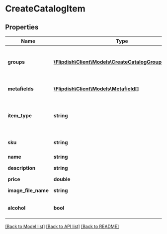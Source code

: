 # CreateCatalogItem

## Properties
Name | Type | Description | Notes
------------ | ------------- | ------------- | -------------
**groups** | [**\Flipdish\\Client\Models\CreateCatalogGroupReference[]**](CreateCatalogGroupReference.md) | Collection of groups associated with this item | [optional] 
**metafields** | [**\Flipdish\\Client\Models\Metafield[]**](Metafield.md) | Collection of metafields | [optional] 
**item_type** | **string** | Type of item (Product, Modifier, etc) | 
**sku** | **string** | Stock Keeping Unit (SKU) | 
**name** | **string** | Item name | 
**description** | **string** | Item description | [optional] 
**price** | **double** | Item price | 
**image_file_name** | **string** | Image File Name | [optional] 
**alcohol** | **bool** | item contains alcohol | [optional] 

[[Back to Model list]](../README.md#documentation-for-models) [[Back to API list]](../README.md#documentation-for-api-endpoints) [[Back to README]](../README.md)



